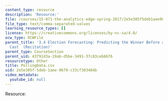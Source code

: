 ```yaml
---
content_type: resource
description: 'Resource:'
file: /courses/15-071-the-analytics-edge-spring-2017/2e5e305f5deb1aee9679c33cf303484b_PollingData.csv
file_type: text/comma-separated-values
learning_resource_types: []
license: https://creativecommons.org/licenses/by-nc-sa/4.0/
ocw_type: OCWFile
parent_title: '3.4 Election Forecasting: Predicting the Winner Before any Votes are
  Cast  (Recitation)'
parent_type: CourseSection
parent_uid: 43791d3a-19ab-d5be-3491-37c83ceb6676
resourcetype: Other
title: PollingData.csv
uid: 2e5e305f-5deb-1aee-9679-c33cf303484b
video_metadata:
  youtube_id: null
---
```

Resource: